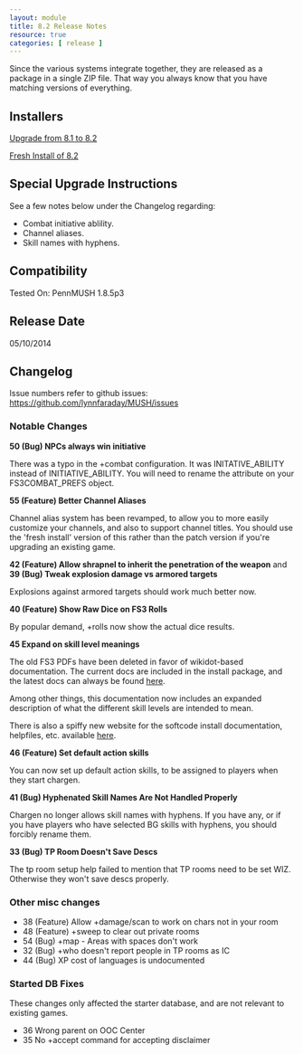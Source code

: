 ```yaml
---
layout: module
title: 8.2 Release Notes
resource: true
categories: [ release ]
---
```


Since the various systems integrate together, they are released as a package in a single ZIP file.  That way you always know that you have matching versions of everything.

## Installers

[Upgrade from 8.1 to 8.2](https://github.com/lynnfaraday/MUSH/blob/master/farasoftcode/Releases/FaraMUSHCode%20Upgrade%20v8.1%20to%20v8.2.zip)

[Fresh Install of 8.2](https://github.com/lynnfaraday/MUSH/blob/master/farasoftcode/Releases/FaraMUSHCode-v8.2.zip)

## Special Upgrade Instructions

See a few notes below under the Changelog regarding:

* Combat initiative ablility.
* Channel aliases.
* Skill names with hyphens.

## Compatibility

Tested On: PennMUSH 1.8.5p3

## Release Date

05/10/2014

## Changelog

Issue numbers refer to github issues:  https://github.com/lynnfaraday/MUSH/issues

### Notable Changes

**50 (Bug) NPCs always win initiative**

  There was a typo in the +combat configuration.  It was INITATIVE_ABILITY instead
  of INITIATIVE_ABILITY.  You will need to rename the attribute on your FS3COMBAT_PREFS
  object.

**55 (Feature) Better Channel Aliases**

  Channel alias system has been revamped, to allow you to more easily customize
  your channels, and also to support channel titles.  You should use the 'fresh 
  install' version of this rather than the patch version if you're upgrading an
  existing game.
  
**42 (Feature) Allow shrapnel to inherit the penetration of the weapon** and **39 (Bug) Tweak explosion damage vs armored targets**  

Explosions against armored targets should work much better now.

**40 (Feature) Show Raw Dice on FS3 Rolls**

  By popular demand, +rolls now show the actual dice results.

**45 Expand on skill level meanings**

 The old FS3 PDFs have been deleted in favor of wikidot-based documentation.
  The current docs are included in the install package, and the latest docs can
  always be found [here](https://github.com/lynnfaraday/MUSH/tree/master/farasoftcode/Docs/FS3.2).

  Among other things, this documentation now includes an expanded description 
  of what the different skill levels are intended to mean.
  
  There is also a spiffy new website for the softcode install documentation,
  helpfiles, etc. available [here](http://lynnfaraday.github.io/MUSH/). 
  
**46 (Feature) Set default action skills**  

  You can now set up default action skills, to be assigned to players when they 
  start chargen.

**41 (Bug) Hyphenated Skill Names Are Not Handled Properly**

  Chargen no longer allows skill names with hyphens.  If you have any, or if you have 
  players who have selected BG skills with hyphens, you should forcibly rename them.

**33 (Bug) TP Room Doesn't Save Descs**

   The tp room setup help failed to mention that TP rooms need to be set WIZ.  Otherwise
   they won't save descs properly.

### Other misc changes
  
* 38 (Feature) Allow +damage/scan to work on chars not in your room
* 48 (Feature) +sweep to clear out private rooms
* 54 (Bug) +map - Areas with spaces don't work
* 32 (Bug) +who doesn't report people in TP rooms as IC
* 44 (Bug) XP cost of languages is undocumented

### Started DB Fixes

These changes only affected the starter database, and are not relevant to existing games.

* 36 Wrong parent on OOC Center
* 35 No +accept command for accepting disclaimer